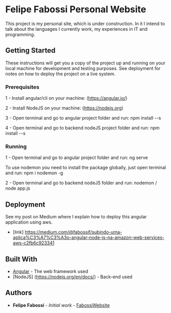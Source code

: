 # Felipe Fabossi Personal Website

This project is my personal site, which is under construction.
In it I intend to talk about the languages I currently work, my experiences in IT and programming.

## Getting Started

These instructions will get you a copy of the project up and running on your local machine for development and testing purposes. See deployment for notes on how to deploy the project on a live system.

### Prerequisites

1 - Install angular/cli on your machine: (https://angular.io/)

2 - Install NodeJS on your machine: (https://nodejs.org)

3 - Open terminal and go to angular project folder and run: npm install --s

4 - Open terminal and go to backend nodeJS project folder and run: npm install --s

### Running

1 - Open terminal and go to angular project folder and run: ng serve

To use nodemon you need to install the package globally, just open terminal and run: npm i nodemon -g 

2 - Open terminal and go to backend nodeJS folder and run: nodemon / node app.js


## Deployment

See my post on Medium where I explain how to deploy this angular application using aws.

* [link] https://medium.com/@fabossif/subindo-uma-aplica%C3%A7%C3%A3o-angular-node-js-na-amazon-web-services-aws-c2fb6c923341

## Built With

* [Angular](https://angular.io/docs) - The web framework used
* [NodeJS] (https://nodejs.org/en/docs/) - Back-end used 


## Authors

* **Felipe Fabossi** - *Initial work* - [FabossiWebsite](https://github.com/fabossi/felipefabossi-site/)
